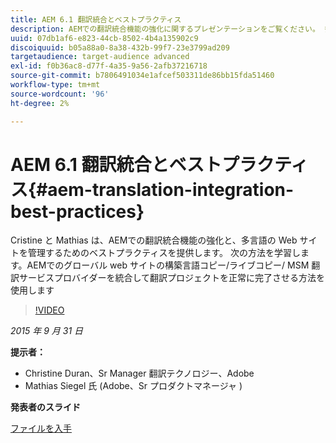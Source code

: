 ```yaml
---
title: AEM 6.1 翻訳統合とベストプラクティス
description: AEMでの翻訳統合機能の強化に関するプレゼンテーションをご覧ください。 多言語の Web サイトを管理するためのベストプラクティスについて説明します。
uuid: 07db1af6-e823-44cb-8502-4b4a135902c9
discoiquuid: b05a88a0-8a38-432b-99f7-23e3799ad209
targetaudience: target-audience advanced
exl-id: f0b36ac8-d77f-4a35-9a56-2afb37216718
source-git-commit: b7806491034e1afcef503311de86bb15fda51460
workflow-type: tm+mt
source-wordcount: '96'
ht-degree: 2%

---
```


# AEM 6.1 翻訳統合とベストプラクティス{#aem-translation-integration-best-practices}

Cristine と Mathias は、AEMでの翻訳統合機能の強化と、多言語の Web サイトを管理するためのベストプラクティスを提供します。 次の方法を学習します。AEMでのグローバル web サイトの構築言語コピー/ライブコピー/ MSM 翻訳サービスプロバイダーを統合して翻訳プロジェクトを正常に完了させる方法を使用します

>[!VIDEO](https://video.tv.adobe.com/v/19371/?quality=9)

*2015 年 9 月 31 日*

**提示者：**

* Christine Duran、Sr Manager 翻訳テクノロジー、Adobe
* Mathias Siegel 氏 (Adobe、Sr プロダクトマネージャ )

**発表者のスライド**

[ファイルを入手](assets/09302015-aem-gems-translation-integration-and-best-practices.pdf)

<!--
[Get back to the Overview](https://helpx.adobe.com/experience-manager/kt/eseminars/gems/aem-index.html)
-->
